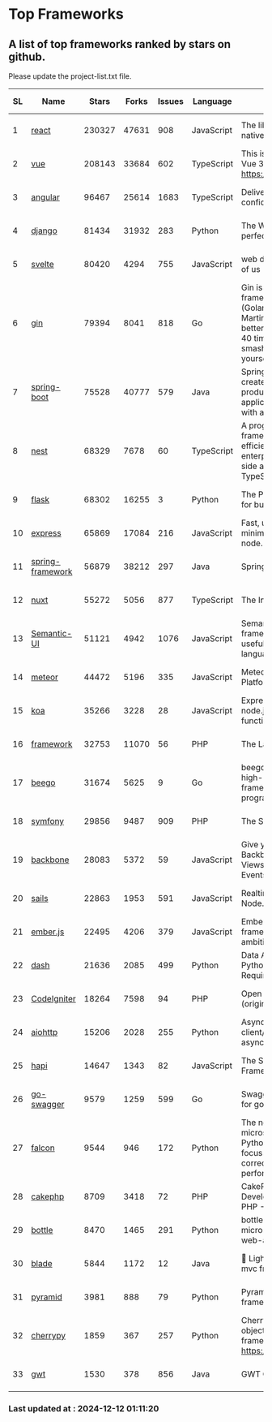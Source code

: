 # Top Frameworks
## A list of top frameworks ranked by stars on github.  
Please update the project-list.txt file.

| SL| Name  | Stars| Forks| Issues | Language | Description | Last Commit |
| --| ------| -----| ---- | ------ | -------- | ----------- | ----------- |
| 1 | [react](https://github.com/facebook/react) | 230327 | 47631 | 908 | JavaScript | The library for web and native user interfaces. | 2024-12-11 17:00:25 |
| 2 | [vue](https://github.com/vuejs/vue) | 208143 | 33684 | 602 | TypeScript | This is the repo for Vue 2. For Vue 3, go to https://github.com/vuejs/core | 2024-10-10 07:24:14 |
| 3 | [angular](https://github.com/angular/angular) | 96467 | 25614 | 1683 | TypeScript | Deliver web apps with confidence 🚀 | 2024-12-10 21:48:07 |
| 4 | [django](https://github.com/django/django) | 81434 | 31932 | 283 | Python | The Web framework for perfectionists with deadlines. | 2024-12-11 19:47:18 |
| 5 | [svelte](https://github.com/sveltejs/svelte) | 80420 | 4294 | 755 | JavaScript | web development for the rest of us | 2024-12-11 23:29:35 |
| 6 | [gin](https://github.com/gin-gonic/gin) | 79394 | 8041 | 818 | Go | Gin is a HTTP web framework written in Go (Golang). It features a Martini-like API with much better performance -- up to 40 times faster. If you need smashing performance, get yourself some Gin. | 2024-11-15 15:54:06 |
| 7 | [spring-boot](https://github.com/spring-projects/spring-boot) | 75528 | 40777 | 579 | Java | Spring Boot helps you to create Spring-powered, production-grade applications and services with absolute minimum fuss. | 2024-12-11 23:14:25 |
| 8 | [nest](https://github.com/nestjs/nest) | 68329 | 7678 | 60 | TypeScript | A progressive Node.js framework for building efficient, scalable, and enterprise-grade server-side applications with TypeScript/JavaScript 🚀 | 2024-12-11 14:35:41 |
| 9 | [flask](https://github.com/pallets/flask) | 68302 | 16255 | 3 | Python | The Python micro framework for building web applications. | 2024-11-24 01:54:29 |
| 10 | [express](https://github.com/expressjs/express) | 65869 | 17084 | 216 | JavaScript | Fast, unopinionated, minimalist web framework for node. | 2024-11-27 20:22:22 |
| 11 | [spring-framework](https://github.com/spring-projects/spring-framework) | 56879 | 38212 | 297 | Java | Spring Framework | 2024-12-11 16:55:36 |
| 12 | [nuxt](https://github.com/nuxt/nuxt) | 55272 | 5056 | 877 | TypeScript | The Intuitive Vue Framework. | 2024-12-11 17:07:21 |
| 13 | [Semantic-UI](https://github.com/Semantic-Org/Semantic-UI) | 51121 | 4942 | 1076 | JavaScript | Semantic is a UI component framework based around useful principles from natural language. | 2024-11-27 21:01:47 |
| 14 | [meteor](https://github.com/meteor/meteor) | 44472 | 5196 | 335 | JavaScript | Meteor, the JavaScript App Platform | 2024-12-09 14:33:50 |
| 15 | [koa](https://github.com/koajs/koa) | 35266 | 3228 | 28 | JavaScript | Expressive middleware for node.js using ES2017 async functions | 2024-11-04 05:08:13 |
| 16 | [framework](https://github.com/laravel/framework) | 32753 | 11070 | 56 | PHP | The Laravel Framework. | 2024-12-11 23:23:18 |
| 17 | [beego](https://github.com/beego/beego) | 31674 | 5625 | 9 | Go | beego is an open-source, high-performance web framework for the Go programming language. | 2024-12-08 14:30:41 |
| 18 | [symfony](https://github.com/symfony/symfony) | 29856 | 9487 | 909 | PHP | The Symfony PHP framework | 2024-12-11 15:35:08 |
| 19 | [backbone](https://github.com/jashkenas/backbone) | 28083 | 5372 | 59 | JavaScript | Give your JS App some Backbone with Models, Views, Collections, and Events | 2024-09-02 12:55:04 |
| 20 | [sails](https://github.com/balderdashy/sails) | 22863 | 1953 | 591 | JavaScript | Realtime MVC Framework for Node.js | 2024-12-06 23:47:23 |
| 21 | [ember.js](https://github.com/emberjs/ember.js) | 22495 | 4206 | 379 | JavaScript | Ember.js - A JavaScript framework for creating ambitious web applications | 2024-11-25 16:45:48 |
| 22 | [dash](https://github.com/plotly/dash) | 21636 | 2085 | 499 | Python | Data Apps & Dashboards for Python. No JavaScript Required. | 2024-12-11 17:57:01 |
| 23 | [CodeIgniter](https://github.com/bcit-ci/CodeIgniter) | 18264 | 7598 | 94 | PHP | Open Source PHP Framework (originally from EllisLab) | 2024-03-20 03:51:42 |
| 24 | [aiohttp](https://github.com/aio-libs/aiohttp) | 15206 | 2028 | 255 | Python | Asynchronous HTTP client/server framework for asyncio and Python | 2024-12-11 10:40:25 |
| 25 | [hapi](https://github.com/hapijs/hapi) | 14647 | 1343 | 82 | JavaScript | The Simple, Secure Framework Developers Trust | 2024-10-24 22:10:55 |
| 26 | [go-swagger](https://github.com/go-swagger/go-swagger) | 9579 | 1259 | 599 | Go | Swagger 2.0 implementation for go | 2024-11-07 04:05:23 |
| 27 | [falcon](https://github.com/falconry/falcon) | 9544 | 946 | 172 | Python | The no-magic web API and microservices framework for Python developers, with a focus on reliability, correctness, and performance at scale. | 2024-12-08 21:12:29 |
| 28 | [cakephp](https://github.com/cakephp/cakephp) | 8709 | 3418 | 72 | PHP | CakePHP: The Rapid Development Framework for PHP - Official Repository | 2024-12-11 15:47:36 |
| 29 | [bottle](https://github.com/bottlepy/bottle) | 8470 | 1465 | 291 | Python | bottle.py is a fast and simple micro-framework for python web-applications. | 2024-12-06 16:42:00 |
| 30 | [blade](https://github.com/lets-blade/blade) | 5844 | 1172 | 12 | Java | :rocket: Lightning fast and elegant mvc framework for Java8 | 2024-12-03 02:45:13 |
| 31 | [pyramid](https://github.com/Pylons/pyramid) | 3981 | 888 | 79 | Python | Pyramid - A Python web framework | 2024-06-10 16:09:42 |
| 32 | [cherrypy](https://github.com/cherrypy/cherrypy) | 1859 | 367 | 257 | Python | CherryPy is a pythonic, object-oriented HTTP framework.      https://cherrypy.dev | 2024-10-31 00:00:39 |
| 33 | [gwt](https://github.com/gwtproject/gwt) | 1530 | 378 | 856 | Java | GWT Open Source Project | 2024-11-07 15:22:31 |

### Last updated at : 2024-12-12 01:11:20
